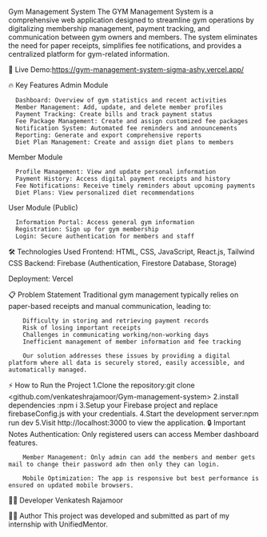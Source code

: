 Gym Management System
        The GYM Management System is a comprehensive web application designed to streamline gym operations by digitalizing membership management, payment tracking, and             communication between gym owners and members. The system eliminates the need for paper receipts, simplifies fee notifications, and provides a centralized platform for 
       gym-related information.

🔗 Live Demo:https://gym-management-system-sigma-ashy.vercel.app/

🔥 Key Features
   Admin Module

      Dashboard: Overview of gym statistics and recent activities
      Member Management: Add, update, and delete member profiles
      Payment Tracking: Create bills and track payment status
      Fee Package Management: Create and assign customized fee packages
      Notification System: Automated fee reminders and announcements
      Reporting: Generate and export comprehensive reports
      Diet Plan Management: Create and assign diet plans to members
    

Member Module

      Profile Management: View and update personal information
      Payment History: Access digital payment receipts and history
      Fee Notifications: Receive timely reminders about upcoming payments
      Diet Plans: View personalized diet recommendations
    

User Module (Public)

      Information Portal: Access general gym information
      Registration: Sign up for gym membership
      Login: Secure authentication for members and staff

🛠️ Technologies Used
            Frontend: HTML, CSS, JavaScript, React.js, Tailwind CSS
            Backend: Firebase (Authentication, Firestore Database, Storage)

Deployment: Vercel

📋 Problem Statement
        Traditional gym management typically relies on paper-based receipts and manual communication, leading to:

        Difficulty in storing and retrieving payment records
        Risk of losing important receipts
        Challenges in communicating working/non-working days
        Inefficient management of member information and fee tracking
        
        Our solution addresses these issues by providing a digital platform where all data is securely stored, easily accessible, and automatically managed.

⚡ How to Run the Project
        1.Clone the repository:git clone <github.com/venkateshrajamoor/Gym-management-system>
        2.install dependencies :npm i
        3.Setup your Firebase project and replace firebaseConfig.js with your credentials.
        4.Start the development server:npm run  dev
        5.Visit http://localhost:3000 to view the application.
🔒 Important Notes
        Authentication: Only registered users can access Member dashboard features.
        
        Member Management: Only admin can add the members and member gets mail to change their password adn then only they can login.
        
        Mobile Optimization: The app is responsive but best performance is ensured on updated mobile browsers.
    
👨‍💻 Developer
    Venkatesh Rajamoor

🧑‍💻 Author
    This project was developed and submitted as part of my internship with UnifiedMentor.

